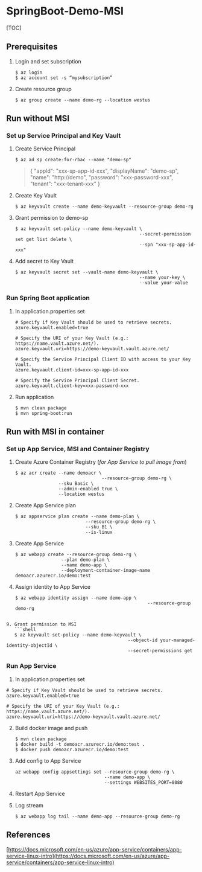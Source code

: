 # SpringBoot-Demo-MSI

[TOC]

## Prerequisites

1. Login and set subscription

   ```shell
   $ az login
   $ az account set -s “mysubscription”
   ```

2. Create resource group

   ```shell
   $ az group create --name demo-rg --location westus
   ```

   

## Run without MSI

### Set up Service Principal and Key Vault

1. Create Service Principal

   ```shell
   $ az ad sp create-for-rbac --name "demo-sp"
   ```

   > {
   >     "appId": "xxx-sp-app-id-xxx",
   >     "displayName": "demo-sp",
   >     "name": "http://demo",
   >     "password": "xxx-password-xxx",
   >     "tenant": "xxx-tenant-xxx"
   > }

2. Create Key Vault

   ```shell
   $ az keyvault create --name demo-keyvault --resource-group demo-rg
   ```

3. Grant permission to demo-sp

   ```shell
   $ az keyvault set-policy --name demo-keyvault \
   												 --secret-permission set get list delete \
   												 --spn "xxx-sp-app-id-xxx"
   ```

   

4. Add secret to Key Vault

   ```shell
   $ az keyvault secret set --vault-name demo-keyvault \
   												 --name your-key \
   												 --value your-value
   ```

   


### Run Spring Boot application

1. In application.properties set
    ```properties
    # Specify if Key Vault should be used to retrieve secrets.
    azure.keyvault.enabled=true
    
    # Specify the URI of your Key Vault (e.g.: https://name.vault.azure.net/).
    azure.keyvault.uri=https://demo-keyvault.vault.azure.net/
    
    # Specify the Service Principal Client ID with access to your Key Vault.
    azure.keyvault.client-id=xxx-sp-app-id-xxx
    
    # Specify the Service Principal Client Secret.
    azure.keyvault.client-key=xxx-password-xxx
    ```
2. Run application
    ```shell script
    $ mvn clean package
    $ mvn spring-boot:run
    ```



## Run with MSI in container

### Set up App Service, MSI and Container Registry

1. Create Azure Container Registry (*for App Service to pull image from*)

    ```shell
    $ az acr create --name demoacr \
    								--resource-group demo-rg \
                    --sku Basic \
                    --admin-enabled true \
                    --location westus
    ```
    
2. Create App Service plan

    ```shell
    $ az appservice plan create --name demo-plan \
                              --resource-group demo-rg \
                              --sku B1 \
                              --is-linux
    ```
    
7. Create App Service
   ```shell
   $ az webapp create --resource-group demo-rg \
                    --plan demo-plan \
                    --name demo-app \ 
                    --deployment-container-image-name demoacr.azurecr.io/demo:test
   ```
   
8. Assign identity to App Service
   ```shell
   $ az webapp identity assign --name demo-app \
   													--resource-group demo-rg
```
   
9. Grant permission to MSI
   ```shell
   $ az keyvault set-policy --name demo-keyvault \
   											 --object-id your-managed-identity-objectId \
											 --secret-permissions get
   ```

### Run App Service

1.  In application.properties set

   ```properties
   # Specify if Key Vault should be used to retrieve secrets.
   azure.keyvault.enabled=true
   
   # Specify the URI of your Key Vault (e.g.: https://name.vault.azure.net/).
   azure.keyvault.uri=https://demo-keyvault.vault.azure.net/
   ```

2. Build docker image and push

   ```shell
   $ mvn clean package
   $ docker build -t demoacr.azurecr.io/demo:test .  
   $ docker push demoacr.azurecr.io/demo:test
   ```

3. Add config to App Service

   ```shell
   az webapp config appsettings set --resource-group demo-rg \
                                    --name demo-app \
                                    --settings WEBSITES_PORT=8080
   ```

4. Restart App Service

5. Log stream

   ```shell
   $ az webapp log tail --name demo-app --resource-group demo-rg
   ```

   

## References

[https://docs.microsoft.com/en-us/azure/app-service/containers/app-service-linux-intro](https://docs.microsoft.com/en-us/azure/app-service/containers/app-service-linux-intro)